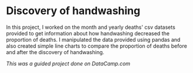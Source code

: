 # Discovery of handwashing

In this project, I worked on the month and yearly deaths' csv datasets provided to get information about how handwashing decreased the proportion of deaths.
I manipulated the data provided using pandas and also created simple line charts to compare the proportion of deaths before and after the discovery of handwashing.


_This was a guided project done on DataCamp.com_
